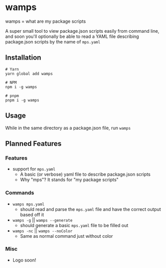 # wamps

wamps = what are my package scripts

A super small tool to view package.json scripts easily from command line, and soon you'll optionally be able to read a YAML file describing package.json scripts by the name of `mps.yaml`

## Installation

```shell
# Yarn
yarn global add wamps

# NPM
npm i -g wamps

# pnpm
pnpm i -g wamps
```

## Usage

While in the same directory as a package.json file, run `wamps`

## Planned Features


### Features
- support for `mps.yaml`
  - A basic (or verbose) yaml file to describe package.json scripts
  - Why "mps"? It stands for "my package scripts"

### Commands

- `wamps mps.yaml`
  - should read and parse the `mps.yaml` file and have the correct output based off it
- `wamps -g` || `wamps --generate`
  - should generate a basic `mps.yaml` file to be filled out
- `wamps -nc` || `wamps --noColor`
  - Same as normal command just without color

### Misc

- Logo soon!
